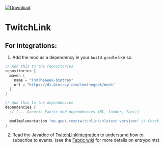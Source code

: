 [ ![Download](https://api.bintray.com/packages/tomthegeek/mods/TwitchLink/images/download.svg) ](https://bintray.com/tomthegeek/mods/TwitchLink/_latestVersion)
# TwitchLink

## For integrations:
1. Add the mod as a dependency in your `build.gradle` like so:
```groovy
// Add this to the repositories
repositories {
  maven {
    name = "TomTheGeek-bintray"
    url = "https://dl.bintray.com/tomthegeek/mods"
  }
}

// Add this to the dependencies
dependencies {
  // [... Generic Fabric mod dependencies (MC, loader, fapi)]
  
  modImplementation "me.geek.tom:twitchlink:<latest version>" // Check the version with the icon above
}
```

2. Read the Javadoc of [TwitchLinkIntegration](https://github.com/Geek202/TwitchLink/blob/master/src/main/java/me/geek/tom/twitchlink/api/TwitchLinkIntegration.java) to understand how to subscribe to events.
(see the [Fabric wiki](https://fabricmc.net/wiki/documentation:entrypoint) for more details on entrypoints)
